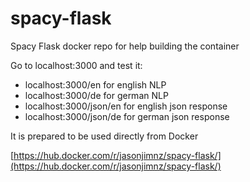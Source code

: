 # spacy-flask

Spacy Flask docker repo for help building the container

Go to localhost:3000 and test it:

- localhost:3000/en for english NLP
- localhost:3000/de for german NLP
- localhost:3000/json/en for english json response
- localhost:3000/json/de for german json response

It is prepared to be used directly from Docker

[https://hub.docker.com/r/jasonjimnz/spacy-flask/](https://hub.docker.com/r/jasonjimnz/spacy-flask/)
